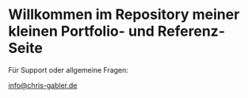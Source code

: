 # Willkommen im Repository meiner kleinen Portfolio- und Referenz-Seite

Für Support oder allgemeine Fragen: 

info@chris-gabler.de

